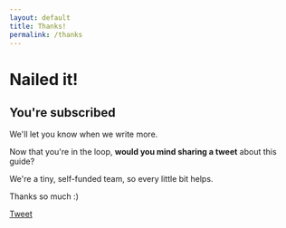```yaml
---
layout: default
title: Thanks!
permalink: /thanks
---
```


<!-- Twitter JS for their button -->
<script>window.twttr = (function(d, s, id) {
    var js, fjs = d.getElementsByTagName(s)[0],
    t = window.twttr || {};
    if (d.getElementById(id)) return t;
    js = d.createElement(s);
    js.id = id;
    js.src = "https://platform.twitter.com/widgets.js";
    fjs.parentNode.insertBefore(js, fjs);

    t._e = [];
    t.ready = function(f) {
    t._e.push(f);
    };

    return t;
    }(document, "script", "twitter-wjs"));</script>

# Nailed it!

<div class="border-t-4 border-indigo-dark w-24 mt-4 mb-8"></div>

## You're subscribed

We'll let you know when we write more.

Now that you're in the loop, **would you mind sharing a tweet** about this guide?

We're a tiny, self-funded team, so every little bit helps.

Thanks so much :)

<a class="twitter-share-button"
href="https://twitter.com/intent/tweet?text=Check%20out%20this%20pair%20programming%20guide%3A"
data-url="https://tuple.app/pair-programming-guide"
data-size="large">
Tweet</a>

